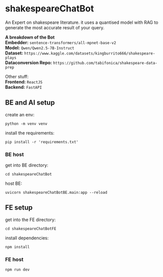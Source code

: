# shakespeareChatBot
An Expert on shakespeare literature. it uses a quantised model with RAG to generate the most accurate result of your query. <br>

**A breakdown of the Bot** <br>
**Embedder:** ```sentence-transformers/all-mpnet-base-v2``` <br>
**Model:** ```Qwen/Qwen2.5-7B-Instruct``` <br>
**Dataset:** ```https://www.kaggle.com/datasets/kingburrito666/shakespeare-plays``` <br>
**Dataconversion Repo:** ```https://github.com/tabifonica/shakespeare-data-prep``` <br>

Other stuff: <br>
**Frontend:** ```ReactJS``` <br>
**Backend:** ```FastAPI``` <br>

## BE and AI setup
create an env:
```
python -m venv venv
```
install the requirements:
```
pip install -r 'requirements.txt'
```

### BE host
get into BE directory:
```
cd shakespeareChatBot
```
host BE:
```
uvicorn shakespeareChatBotBE.main:app --reload
```

## FE setup
get into the FE directory:
```
cd shakespeareChatBotFE
```
install dependencies:
```
npm install
```

### FE host
```
npm run dev
```
